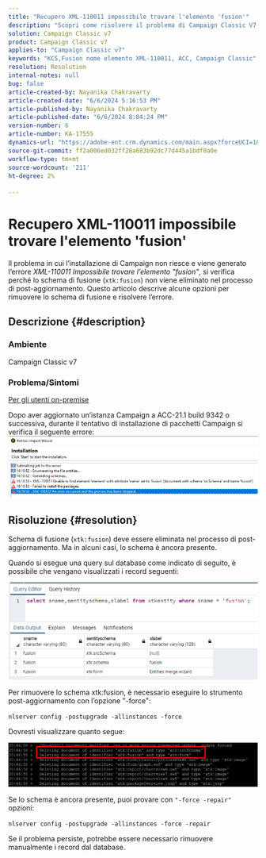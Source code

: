 ```yaml
---
title: "Recupero XML-110011 impossibile trovare l'elemento 'fusion'"
description: "Scopri come risolvere il problema di Campaign Classic V7, in cui lo schema di fusione (xtk:fusion) non viene eliminato nel processo di post-aggiornamento."
solution: Campaign Classic v7
product: Campaign Classic v7
applies-to: "Campaign Classic v7"
keywords: "KCS,Fusion nome elemento XML-110011, ACC, Campaign Classic"
resolution: Resolution
internal-notes: null
bug: false
article-created-by: Nayanika Chakravarty
article-created-date: "6/6/2024 5:16:53 PM"
article-published-by: Nayanika Chakravarty
article-published-date: "6/6/2024 8:04:24 PM"
version-number: 6
article-number: KA-17555
dynamics-url: "https://adobe-ent.crm.dynamics.com/main.aspx?forceUCI=1&pagetype=entityrecord&etn=knowledgearticle&id=52aa2490-2824-ef11-840a-00224809adb3"
source-git-commit: ff2a006ed032ff28a683b92dc77d445a1bdf0a0e
workflow-type: tm+mt
source-wordcount: '211'
ht-degree: 2%

---
```


# Recupero XML-110011 impossibile trovare l&#39;elemento &#39;fusion&#39;


Il problema in cui l’installazione di Campaign non riesce e viene generato l’errore *XML-110011 Impossibile trovare l’elemento &quot;fusion&quot;*, si verifica perché lo schema di fusione (`xtk:fusion`) non viene eliminato nel processo di post-aggiornamento. Questo articolo descrive alcune opzioni per rimuovere lo schema di fusione e risolvere l’errore.

## Descrizione {#description}


### <b>Ambiente</b>

Campaign Classic v7

### <b>Problema/Sintomi</b>

<u>Per gli utenti on-premise</u>

Dopo aver aggiornato un’istanza Campaign a ACC-21.1 build 9342 o successiva, durante il tentativo di installazione di pacchetti Campaign si verifica il seguente errore:
<br>![](assets/___54aa2490-2824-ef11-840a-00224809adb3___.png)

## Risoluzione {#resolution}


Schema di fusione (`xtk:fusion`) deve essere eliminata nel processo di post-aggiornamento. Ma in alcuni casi, lo schema è ancora presente.

Quando si esegue una query sul database come indicato di seguito, è possibile che vengano visualizzati i record seguenti:

![](assets/5cf5ba8b-f838-ec11-b6e6-000d3a348885.png)

Per rimuovere lo schema xtk:fusion, è necessario eseguire lo strumento post-aggiornamento con l’opzione &quot;-force&quot;:

`nlserver config -postupgrade -allinstances -force`

Dovresti visualizzare quanto segue:

![](assets/406e7298-f938-ec11-b6e6-000d3a348885.png)

Se lo schema è ancora presente, puoi provare con `"-force -repair"` opzioni:

`nlserver config -postupgrade -allinstances -force -repair`

Se il problema persiste, potrebbe essere necessario rimuovere manualmente i record dal database.
